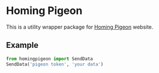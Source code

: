# Homing Pigeon

This is a utility wrapper package for [Homing Pigeon](https://homingpigeon.herokuapp.com) website.

## Example

```python
from homingpigeon import SendData
SendData('pigeon token', 'your data')
```
